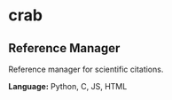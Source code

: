 # crab
Reference Manager
---
Reference manager for scientific citations.

**Language:** Python, C, JS, HTML
